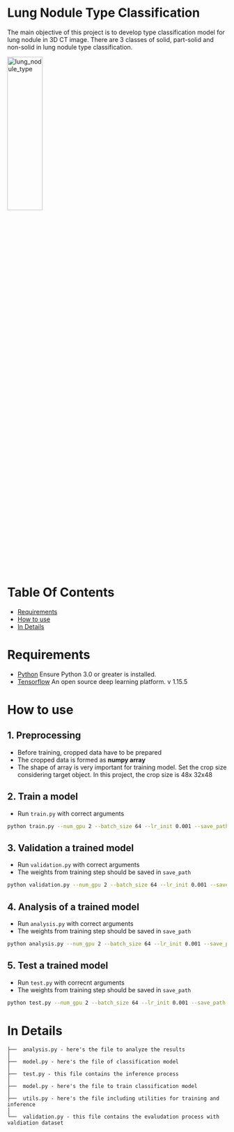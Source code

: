 # Lung Nodule Type Classification
The main objective of this project is to develop type classification model for lung nodule in 3D CT image.
There are 3 classes of solid, part-solid and non-solid in lung nodule type classification.

<img src="assets/img/type_classification_01.jpg" width="40%" height="30%" title="Lung Nodule Type" alt="lung_nodule_type"></img>

# Table Of Contents
-  [Requirements](#Requirements)
-  [How to use](#how-to-use)
-  [In Details](#in-details)

# Requirements
- [Python](https://www.python.org/) Ensure Python 3.0 or greater is installed.
- [Tensorflow](https://www.tensorflow.org) An open source deep learning platform. v 1.15.5

# How to use
## **1. Preprocessing**
- Before training, cropped data have to be prepared
- The cropped data is formed as **numpy array**
- The shape of array is very important for training model. Set the crop size considering target object. In this project, the crop size is 48x 32x48

## **2. Train a model**
- Run `train.py` with correct arguments
```bash
python train.py --num_gpu 2 --batch_size 64 --lr_init 0.001 --save_path ./weights --data_path ./data --CUDA_VISIBLE_DEVICES 0,1
```

## **3. Validation a trained model**
- Run `validation.py` with correct arguments
- The weights from training step should be saved in `save_path`
```bash
python validation.py --num_gpu 2 --batch_size 64 --lr_init 0.001 --save_path ./weights --data_path ./data --CUDA_VISIBLE_DEVICES 0,1
```

## **4. Analysis of a trained model**
- Run `analysis.py` with correct arguments
- The weights from training step should be saved in `save_path`
```bash
python analysis.py --num_gpu 2 --batch_size 64 --lr_init 0.001 --save_path ./weights --data_path ./data --CUDA_VISIBLE_DEVICES 0,1
```

## **5. Test a trained model**
- Run `test.py` with correcnt arguments
- The weights from training step should be saved in `save_path`
```bash
python test.py --num_gpu 2 --batch_size 64 --lr_init 0.001 --save_path ./weights --data_path ./data --CUDA_VISIBLE_DEVICES 0,1
```

# In Details
```
├──  analysis.py - here's the file to analyze the results
│
├──  model.py - here's the file of classification model
│
├──  test.py - this file contains the inference process
│
├──  model.py - here's the file to train classification model
│
├──  utils.py - here's the file including utilities for training and inference
│
└──  validation.py - this file contains the evaludation process with        valdiation dataset
```



